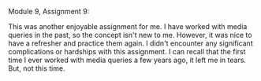 Module 9, Assignment 9: 

This was another enjoyable assignment for me. I have worked with media queries in the past, so the concept isn't new to me. However, it was nice to have a refresher and practice them again. I didn't encounter any significant complications or hardships with this assignment. I can recall that the first time I ever worked with media queries a few years ago, it left me in tears. But, not this time.